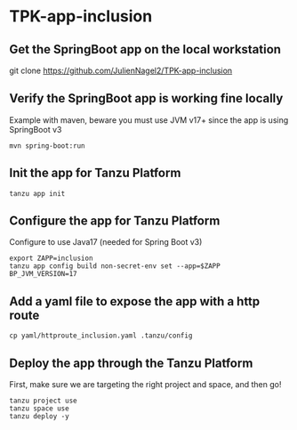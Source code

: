 # TPK-app-inclusion

## Get the SpringBoot app on the local workstation
git clone https://github.com/JulienNagel2/TPK-app-inclusion

## Verify the SpringBoot app is working fine locally 
Example with maven, beware you must use JVM v17+ since the app is using SpringBoot v3
```
mvn spring-boot:run
```

## Init the app for Tanzu Platform
```
tanzu app init
```

## Configure the app for Tanzu Platform
Configure to use Java17 (needed for Spring Boot v3)
```
export ZAPP=inclusion
tanzu app config build non-secret-env set --app=$ZAPP BP_JVM_VERSION=17
```

## Add a yaml file to expose the app with a http route
```
cp yaml/httproute_inclusion.yaml .tanzu/config
```

## Deploy the app through the Tanzu Platform
First, make sure we are targeting the right project and space, and then go!
```
tanzu project use
tanzu space use
tanzu deploy -y
```




